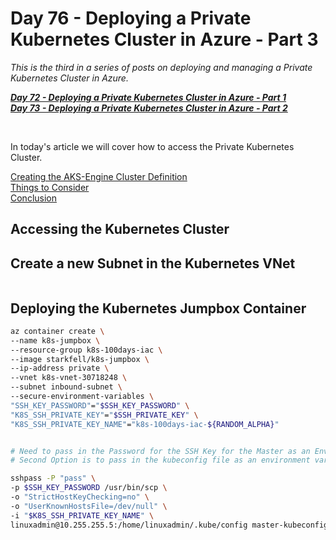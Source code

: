 # Day 76 - Deploying a Private Kubernetes Cluster in Azure - Part 3

*This is the third in a series of posts on deploying and managing a Private Kubernetes Cluster in Azure.*

***[Day 72 - Deploying a Private Kubernetes Cluster in Azure - Part 1](./day.72.deploying.private.k8s.clusters.in.azure.001.md)***</br>
***[Day 73 - Deploying a Private Kubernetes Cluster in Azure - Part 2](./day.73.deploying.private.k8s.clusters.in.azure.002.md)***</br>

</br>

In today's article we will cover how to access the Private Kubernetes Cluster.

[Creating the AKS-Engine Cluster Definition](#creating-the-aks-engine-cluster-definition)</br>
[Things to Consider](#things-to-consider)</br>
[Conclusion](#conclusion)</br>

## Accessing the Kubernetes Cluster

## Create a new Subnet in the Kubernetes VNet

```bash

```

## Deploying the Kubernetes Jumpbox Container

```bash
az container create \
--name k8s-jumpbox \
--resource-group k8s-100days-iac \
--image starkfell/k8s-jumpbox \
--ip-address private \
--vnet k8s-vnet-30718248 \
--subnet inbound-subnet \
--secure-environment-variables \
"SSH_KEY_PASSWORD"="$SSH_KEY_PASSWORD" \
"K8S_SSH_PRIVATE_KEY"="$SSH_PRIVATE_KEY" \
"K8S_SSH_PRIVATE_KEY_NAME"="k8s-100days-iac-${RANDOM_ALPHA}"


# Need to pass in the Password for the SSH Key for the Master as an Environment Variable
# Second Option is to pass in the kubeconfig file as an environment variable, possibly???

```

```bash
sshpass -P "pass" \
-p $SSH_KEY_PASSWORD /usr/bin/scp \
-o "StrictHostKeyChecking=no" \
-o "UserKnownHostsFile=/dev/null" \
-i "$K8S_SSH_PRIVATE_KEY_NAME" \
linuxadmin@10.255.255.5:/home/linuxadmin/.kube/config master-kubeconfig
```
